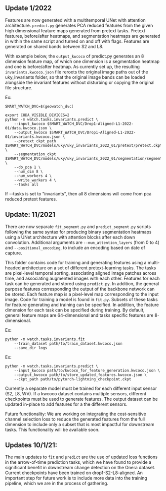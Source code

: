 ## Update 1/2022

Features are now generated with a multitemporal UNet with attention architecture. `predict.py` generates PCA reduced features from the given high dimensional feature maps generated from pretext tasks. Pretext features, before/after heatmaps, and segmentation heatmaps are generated in within the same script and turned on and off with flags. Features are generated on shared bands between S2 and L8.

With example below, the `output_kwcoco` of predict.py generates an 8 dimension feature map, of which one dimension is a segmentation heatmap and one is before/after heatmap. As currently set up, the resulting `invariants.kwcoco.json` file reroots the original image paths out of the uky_invariants folder, so that the original image bands can be loaded alongside the invariant features without disturbing or copying the original file structure.

Ex: 

```
SMART_WATCH_DVC=$(geowatch_dvc)

export CUDA_VISIBLE_DEVICES=2
python -m watch.tasks.invariants.predict \
    --input_kwcoco $SMART_WATCH_DVC/Drop1-Aligned-L1-2022-01/data.kwcoco.json \
    --output_kwcoco $SMART_WATCH_DVC/Drop1-Aligned-L1-2022-01/invariants.kwcoco.json \
    --pretext_ckpt_path $SMART_WATCH_DVC/models/uky/uky_invariants_2022_01/pretext/pretext.ckpt \
    --segmentation_ckpt $SMART_WATCH_DVC/models/uky/uky_invariants_2022_01/segmentation/segmentation.ckpt \
    --do_pca 1 \
    --num_dim 8 \
    --num_workers 4 \
    --write_workers 4 \
    --tasks all
```

If --tasks is set to "invariants", then all 8 dimensions will come from pca reduced pretext features.

## Update: 11/2021

There are now separate `fit_segment.py` and `predict_segment.py` scripts following the same syntax for producing binary segmentation heatmaps using a UNet architecture with attention blocks after each down convolution. Additional arguments are `--num_attention_layers` (from 0 to 4) and `--positional_encoding`, to include an encoding based on date of capture.

This folder contains code for training and generating features using a multi-headed architecture on a set of different pretext-learning tasks. The tasks are pixel-level temporal sorting, associating aligned image patches across time, and associating augmented images with each other. Features for each task can be generated and stored using `predict.py`. In addition, the general purpose features corresponding the output of the backbone network can be stored. Each feature map is a pixel-level map corresponding to the input image. Code for training a model is found in `fit.py`. Subsets of these tasks for feature generating and training can be specified. In addition, the feature dimension for each task can be specified during training. By default, general feature maps are 64-dimensional and tasks specific features are 8-dimensional.

Ex: 

```
python -m watch.tasks.invariants.fit 
    --train_dataset path/to/train_dataset.kwcoco.json 
    --save_dir logs
```

Ex: 

```
python -m watch.tasks.invariants.predict \
    --input_kwcoco path/to/kwcoco_for_feature_generation.kwcoco.json \
    --output_kwcoco path/to/store_updated_features.kwcoco.json \
    --ckpt_path path/to/pytorch-lightning_checkpoint.ckpt
```

Currently a separate model must be trained for each different input sensor (S2, L8, WV). If a kwcoco dataset contains multiple sensors, different checkpoints must be used to generate features. The output dataset can be updated in-place to add features for a the different sensors.

Future functionality: We are working on integrating the cost-sensitive channel selection loss to reduce the generated features from the full dimension to include only a subset that is most impactful for downstream tasks. This functionality will be available soon.

## Updates 10/1/21: 

The main updates to `fit` and `predict` are the use of updated loss functions in the arrow-of-time prediction tasks, which we have found to provide a significant benefit in downstream change detection on the Onera dataset. Current checkpoints have been trained on drop1-S2-L8-aligned. An important step for future work is to include more data into the training pipeline, which we are in the process of gathering.
